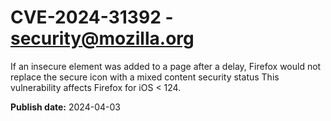 # CVE-2024-31392 - security@mozilla.org

If an insecure element was added to a page after a delay, Firefox would not replace the secure icon with a mixed content security status This vulnerability affects Firefox for iOS < 124.

**Publish date:** 2024-04-03
